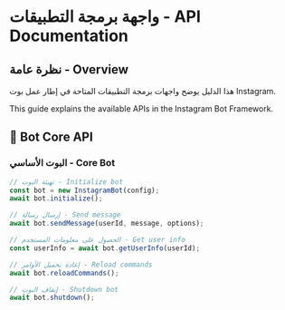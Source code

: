 # واجهة برمجة التطبيقات - API Documentation

## نظرة عامة - Overview

هذا الدليل يوضح واجهات برمجة التطبيقات المتاحة في إطار عمل بوت Instagram.

This guide explains the available APIs in the Instagram Bot Framework.

## 🤖 Bot Core API

### البوت الأساسي - Core Bot

```javascript
// تهيئة البوت - Initialize bot
const bot = new InstagramBot(config);
await bot.initialize();

// إرسال رسالة - Send message
await bot.sendMessage(userId, message, options);

// الحصول على معلومات المستخدم - Get user info
const userInfo = await bot.getUserInfo(userId);

// إعادة تحميل الأوامر - Reload commands
await bot.reloadCommands();

// إيقاف البوت - Shutdown bot
await bot.shutdown();
